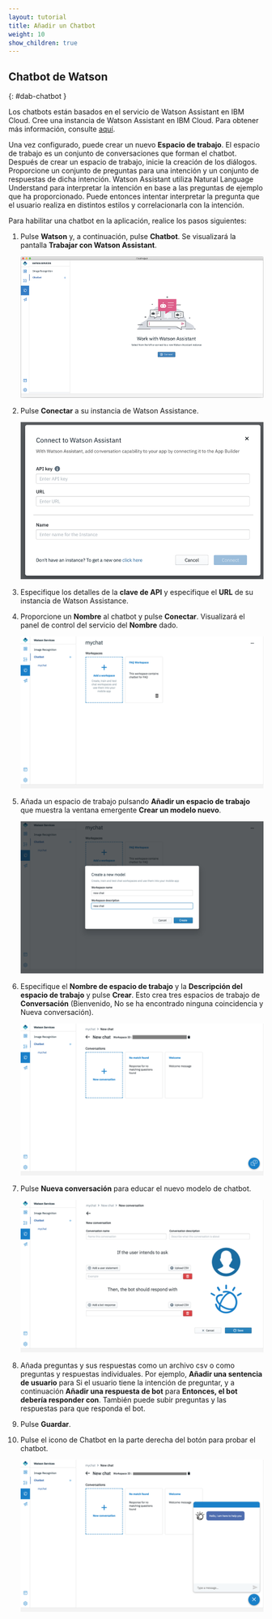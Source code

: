```yaml
---
layout: tutorial
title: Añadir un Chatbot
weight: 10
show_children: true
---
```

<!-- NLS_CHARSET=UTF-8 -->
## Chatbot de Watson 
{: #dab-chatbot }

Los chatbots están basados en el servicio de Watson Assistant en IBM Cloud. Cree una instancia de Watson Assistant en IBM Cloud. Para obtener más información, consulte [aquí](https://cloud.ibm.com/catalog/services/watson-assistant-formerly-conversation).

Una vez configurado, puede crear un nuevo **Espacio de trabajo**. El espacio de trabajo es un conjunto de conversaciones que forman el chatbot. Después de crear un espacio de trabajo, inicie la creación de los diálogos. Proporcione un conjunto de preguntas para una intención y un conjunto de respuestas de dicha intención. Watson Assistant utiliza Natural Language Understand para interpretar la intención en base a las preguntas de ejemplo que ha proporcionado. Puede entonces intentar interpretar la pregunta que el usuario realiza en distintos estilos y correlacionarla con la intención. 

Para habilitar una chatbot en la aplicación, realice los pasos siguientes:

1. Pulse **Watson** y, a continuación, pulse **Chatbot**. Se visualizará la pantalla **Trabajar con Watson Assistant**. 

    ![Chatbot de Watson](dab-watson-chat.png)

2. Pulse **Conectar** a su instancia de Watson Assistance. 

    ![Instancia de chat de Watson](dab-watson-chat-instance.png)

3. Especifique los detalles de la **clave de API** y especifique el **URL** de su instancia de Watson Assistance.  
4. Proporcione un **Nombre** al chatbot y pulse **Conectar**. Visualizará el panel de control del servicio del **Nombre** dado. 

    ![Espacio de trabajo del chatbot de Watson](dab-watson-chat-workspace.png)

5. Añada un espacio de trabajo pulsando **Añadir un espacio de trabajo** que muestra la ventana emergente **Crear un modelo nuevo**. 

    ![Nuevo modelo de espacio de trabajo del chatbot de Watson](dab-watson-chat-new-model.png)

6. Especifique el **Nombre de espacio de trabajo** y la **Descripción del espacio de trabajo** y pulse **Crear**. Esto crea tres espacios de trabajo de **Conversación** (Bienvenido, No se ha encontrado ninguna coincidencia y Nueva conversación).

    ![Conversación predeterminada del chatbot de Watson](dab-watson-chat-conversations.png)

7. Pulse **Nueva conversación** para educar el nuevo modelo de chatbot. 

    ![Respuestas y preguntas del chatbot de Watson](dab-watson-chat-questions.png)

8. Añada preguntas y sus respuestas como un archivo csv o como preguntas y respuestas individuales. Por ejemplo, **Añadir una sentencia de usuario** para Si el usuario tiene la intención de preguntar, y a continuación **Añadir una respuesta de bot** para **Entonces, el bot debería responder con**. También puede subir preguntas y las respuestas para que responda el bot. 
9. Pulse **Guardar**.
10. Pulse el icono de Chatbot en la parte derecha del botón para probar el chatbot. 

    ![Realización de pruebas con el chatbot](dab-watson-chat-testing.png)
